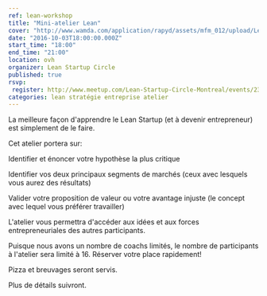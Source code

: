 ```yaml
---
ref: lean-workshop
title: "Mini-ateli­er Lean"
cover: "http://www.wamda.com/application/rapyd/assets/mfm_012/upload/LeanStartupMachine_Amman1.jpg"
date: "2016-10-03T18:00:00.000Z"
start_time: "18:00"
end_time: "21:00"
location: ovh
organizer: Lean Startup Circle
published: true
rsvp:
 register: http://www.meetup.com/Lean-Startup-Circle-Montreal/events/230297882/
categories: lean stratégie entreprise atelier
---
```


La meilleure façon d'apprendre le Lean Startup (et à devenir entrepreneur) est simplement de le faire.

Cet atelier portera sur:

Identifier et énoncer votre hypothèse la plus critique

Identifier vos deux principaux segments de marchés (ceux avec lesquels vous aurez des résultats)

Valider votre proposition de valeur ou votre avantage injuste (le concept avec lequel vous préférer travailler)

L'atelier vous permettra d'accéder aux idées et aux forces entrepreneuriales des autres participants.

Puisque nous avons un nombre de coachs limités, le nombre de participants à l'atelier sera limité à 16. Réserver votre place rapidement!

Pizza et breuvages seront servis.

Plus de détails suivront.
